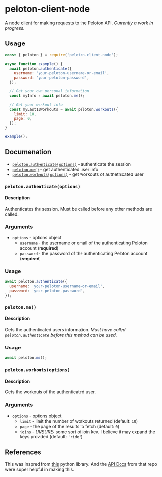 # peloton-client-node

A node client for making requests to the Peloton API. _Currently a work in progress._

## Usage

```js
const { peloton } = require('peloton-client-node');

async function example() {
  await peloton.authenticate({
    username: 'your-peloton-username-or-email',
    password: 'your-peloton-password',
  });

  // Get your own personal information
  const myInfo = await peloton.me();

  // Get your workout info
  const myLast10Workouts = await peloton.workouts({
    limit: 10,
    page: 0,
  });
}

example();
```

## Documenation

- [`peloton.authenticate(options)`](#pelotonauthenticateoptions) - authenticate the session
- [`peloton.me()`](#pelotonme) - get authenticated user info
- [`peloton.workouts(options)`](#pelotonworkoutoptions) - get workouts of authetnicated user

### `peloton.authenticate(options)`

#### Description
Authenticates the session. Must be called before any other methods are called.

### Arguments
- `options` - options object
  - `username` - the username or email of the authenticating Peloton account (**required**)
  - `password` - the password of the authenticating Peloton account (**required**)

### Usage
```js
await peloton.authenticate({
  username: 'your-peloton-username-or-email',
  password: 'your-peloton-password',
});
```

### `peloton.me()`

#### Description
Gets the authenticated users information. 
_Must have called `peloton.authenticate` before this method can be used._

### Usage
```js
await peloton.me();
```

### `peloton.workouts(options)`

#### Description
Gets the workouts of the authenticated user.

### Arguments
- `options` - options object
  - `limit` - limit the number of workouts returned (default: `10`)
  - `page` - the page of the results to fetch (default: `0`)
  - `joins` - _UNSURE:_ some sort of join key. I believe it may expand the keys provided (default: `'ride'`)

## References

This was inspred from [this](https://github.com/geudrik/peloton-client-library) python library. And
the [API Docs](https://github.com/geudrik/peloton-client-library/blob/master/API_DOCS.md) from that
repo were super helpful in making this.